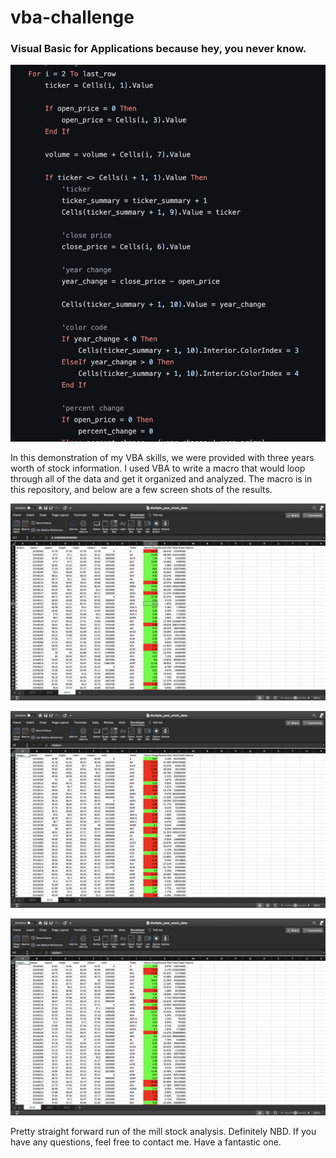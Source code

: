 # vba-challenge
### Visual Basic for Applications because hey, you never know.



![vba](vba.png)



In this demonstration of my VBA skills, we were provided with three years worth of stock information. I used VBA to write a macro that would loop through all of the data and get it organized and analyzed. The macro is in this repository, and below are a few screen shots of the results.



![2014](2014_stock_data.png)


![2015](2015_stock_data.png)


![2016](2016_stock_data.png)



Pretty straight forward run of the mill stock analysis. Definitely NBD. If you have any questions, feel free to contact me. Have a fantastic one.
